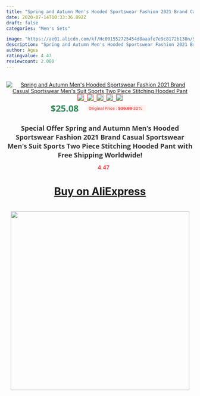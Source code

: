 ```yaml
---
title: "Spring and Autumn Men's Hooded Sportswear Fashion 2021 Brand Casual Sportswear Men's Suit Sports Two Piece Stitching Hooded Pant"
date: 2020-07-14T10:33:36.892Z
draft: false
categories: "Men's Sets"

image: "https://ae01.alicdn.com/kf/Hc001552725454d8aaafe7e9c8172b138n/Spring-and-Autumn-Men-s-Hooded-Sportswear-Fashion-2021-Brand-Casual-Sportswear-Men-s-Suit-Sports.jpg"
description: "Spring and Autumn Men's Hooded Sportswear Fashion 2021 Brand Casual Sportswear Men's Suit Sports Two Piece Stitching Hooded Pant"
author: Agus
ratingvalue: 4.47
reviewcount: 2.000
---
```

<br>
<div style="text-align: center;">
<a href="https://s.click.aliexpress.com/e/_9xt6rj" target="_blank" rel="nofollow noopener noreferrer"><img alt="Spring and Autumn Men's Hooded Sportswear Fashion 2021 Brand Casual Sportswear Men's Suit Sports Two Piece Stitching Hooded Pant" class="magnifier-image" src="https://ae01.alicdn.com/kf/Hc001552725454d8aaafe7e9c8172b138n/Spring-and-Autumn-Men-s-Hooded-Sportswear-Fashion-2021-Brand-Casual-Sportswear-Men-s-Suit-Sports.jpg_640x640.jpg">
<br>
<img style="border:1px solid salmon" src="https://ae01.alicdn.com/kf/Hc001552725454d8aaafe7e9c8172b138n/Spring-and-Autumn-Men-s-Hooded-Sportswear-Fashion-2021-Brand-Casual-Sportswear-Men-s-Suit-Sports.jpg_120x120.jpg">&nbsp;&nbsp;<img style="border:1px solid salmon" src="https://ae01.alicdn.com/kf/H22972d58a92849a3b687d64aa8ce3884H/Spring-and-Autumn-Men-s-Hooded-Sportswear-Fashion-2021-Brand-Casual-Sportswear-Men-s-Suit-Sports.jpg_120x120.jpg">&nbsp;&nbsp;<img style="border:1px solid salmon" src="https://ae01.alicdn.com/kf/H15a6e374aa9441a2b9d2763f721462b3t/Spring-and-Autumn-Men-s-Hooded-Sportswear-Fashion-2021-Brand-Casual-Sportswear-Men-s-Suit-Sports.jpg_120x120.jpg">&nbsp;&nbsp;<img style="border:1px solid salmon" src="https://ae01.alicdn.com/kf/Hd1cd8bd60088408490f0022fa9587ae1o/Spring-and-Autumn-Men-s-Hooded-Sportswear-Fashion-2021-Brand-Casual-Sportswear-Men-s-Suit-Sports.jpg_120x120.jpg">&nbsp;&nbsp;<img style="border:1px solid salmon" src="https://ae01.alicdn.com/kf/Hd384c76e87b3419d80e2894649a757661/Spring-and-Autumn-Men-s-Hooded-Sportswear-Fashion-2021-Brand-Casual-Sportswear-Men-s-Suit-Sports.jpg_120x120.jpg"></a></div><br0>
<div style="text-align: center;"><span style="background-color: white; border: 0px; box-sizing: border-box; color: seagreen; display: inline-block; font-family: &quot;open sans&quot; , &quot;arial&quot; , &quot;helvetica&quot; , sans-serif , &quot;heiti&quot;; font-size: 24px; font-stretch: inherit; font-weight: 700; line-height: inherit; margin: 0px 10px 0px 0px; padding: 0px; vertical-align: middle;">$25.08 </span>
<span style="background: rgb(255 , 241 , 241); border-radius: 3px; border: 0px; box-sizing: border-box; color: #ff4747; display: inline-block; font-family: inherit; font-size: 12px; font-stretch: inherit; font-style: inherit; font-variant: inherit; font-weight: 600; line-height: inherit; margin: 0px; padding: 2px 5px; transform: scale(0.9); vertical-align: middle;">Original Price : <b style="text-decoration: line-through;">$36.88 </b> 32%&nbsp;&nbsp;</span></div>
<h1 style="color: #333333; display: inline-block; font-family: &quot;open sans&quot; , &quot;arial&quot; , &quot;helvetica&quot; , sans-serif , &quot;heiti&quot;; font-size: 18px; font-stretch: inherit; font-weight: 700; text-align: center;">Special Offer Spring and Autumn Men's Hooded Sportswear Fashion 2021 Brand Casual Sportswear Men's Suit Sports Two Piece Stitching Hooded Pant with Free Shipping Worldwide!</h1>
<div style="color: #ff4747; text-align: center;">
<img src="https://4.bp.blogspot.com/-M0ZcTcb-5uY/XleCXlxnR4I/AAAAAAAAAEc/OrjgMkXV1oMQFaCRZj5HQwOCBcu3w1FegCPcBGAYYCw/s1600/star.png" style="height: 15px;">&nbsp;<b>4.47</b></div>
<div class="button_cont" align="center"><a class="buynow_a" href="https://s.click.aliexpress.com/e/_9xt6rj" target="_blank" rel="nofollow noopener noreferrer"><H1>Buy on AliExpress</H1></a></div><br>
<div class="separator" style="clear: both; text-align: center;">
<img src="https://lh3.googleusercontent.com/-pTy5HemUv9M/XlePHvY0dAI/AAAAAAAAAE4/0nX5iRUoIWY8eMW9Dpxeirr157OZliDIgCLcBGAsYHQ/s1600/badge.gif" width="480">
</div>
